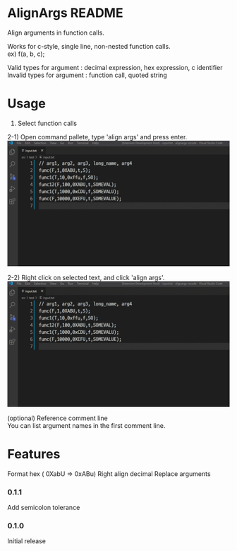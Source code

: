 # AlignArgs README

Align arguments in function calls.

Works for c-style, single line, non-nested function calls.  
ex) f(a, b, c);

Valid types for argument : decimal expression, hex expression, c identifier  
Invalid types for argument : function call, quoted string 


# Usage

1) Select function calls


2-1) Open command pallete, type 'align args' and press enter.
![Demo](./images/commandpalette.gif?raw=true)


2-2) Right click on selected text, and click 'align args'.
![Demo](./images/contextmenu.gif?raw=true)


(optional) Reference comment line   
You can list argument names in the first comment line.

# Features
Format hex ( 0XabU => 0xABu)
Right align decimal
Replace arguments

### 0.1.1
Add semicolon tolerance

### 0.1.0

Initial release
